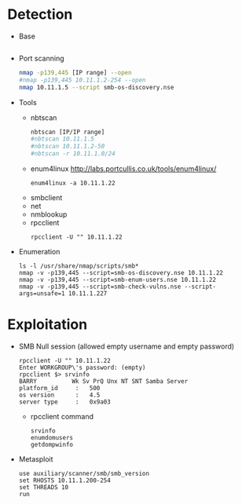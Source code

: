 # Detection
  - Base
    ~~~
    ~~~

  - Port scanning
    ~~~sh
    nmap -p139,445 [IP range] --open
    #nmap -p139,445 10.11.1.2-254 --open
    nmap 10.11.1.5 --script smb-os-discovery.nse
    ~~~

  - Tools
    - nbtscan
      ~~~sh
      nbtscan [IP/IP range]
      #nbtscan 10.11.1.5
      #nbtscan 10.11.1.2-50
      #nbtscan -r 10.11.1.0/24
      ~~~
    - enum4linux http://labs.portcullis.co.uk/tools/enum4linux/
      ~~~
      enum4linux -a 10.11.1.22
      ~~~
    - smbclient
    - net
    - nmblookup
    - rpcclient
      ~~~
      rpcclient -U "" 10.11.1.22
      ~~~

  - Enumeration
    ~~~
    ls -l /usr/share/nmap/scripts/smb*
    nmap -v -p139,445 --script=smb-os-discovery.nse 10.11.1.22
    nmap -v -p139,445 --script=smb-enum-users.nse 10.11.1.22
    nmap -v -p139,445 --script=smb-check-vulns.nse --script-args=unsafe=1 10.11.1.227
    ~~~


# Exploitation
  - SMB Null session (allowed empty username and empty password)
    ~~~
    rpcclient -U "" 10.11.1.22
    Enter WORKGROUP\'s password: (empty)
    rpcclient $> srvinfo
  	BARRY          Wk Sv PrQ Unx NT SNT Samba Server
  	platform_id     :	500
  	os version      :	4.5
  	server type     :	0x9a03
    ~~~

    - rpcclient command
      ~~~
      srvinfo
      enumdomusers
      getdompwinfo
      ~~~

  - Metasploit
    ~~~
    use auxiliary/scanner/smb/smb_version
    set RHOSTS 10.11.1.200-254
    set THREADS 10
    run
    
    ~~~


